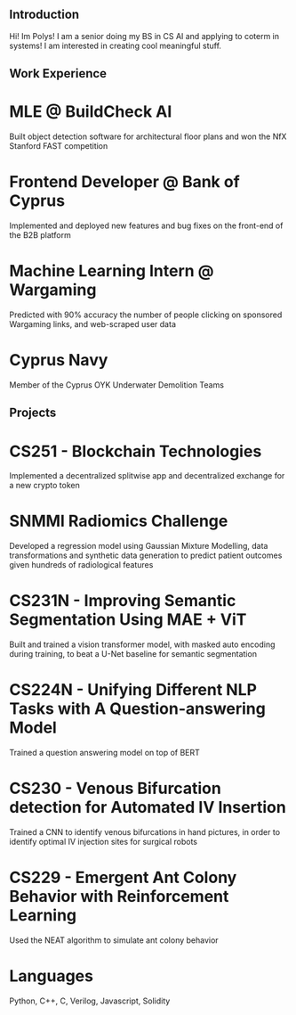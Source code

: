 
## Introduction
Hi! Im Polys! 
I am a senior doing my BS in CS AI and applying to coterm in systems! I am interested in creating cool meaningful stuff.
## Work Experience
# MLE @ BuildCheck AI
Built object detection software for architectural floor plans and won the NfX Stanford FAST competition
# Frontend Developer @ Bank of Cyprus
Implemented and deployed new features and bug fixes on the front-end of the B2B platform
# Machine Learning Intern @ Wargaming
Predicted with 90% accuracy the number of people clicking on sponsored Wargaming links, and web-scraped user data
# Cyprus Navy
Member of the Cyprus OYK Underwater Demolition Teams


## Projects
# CS251 - Blockchain Technologies
Implemented a decentralized splitwise app and decentralized exchange for a new crypto token
# SNMMI Radiomics Challenge
Developed a regression model using Gaussian Mixture Modelling, data transformations and synthetic data generation to predict patient outcomes given hundreds of radiological features 
# CS231N - Improving Semantic Segmentation Using MAE + ViT
Built and trained a vision transformer model, with masked auto encoding during training, to beat a U-Net baseline for semantic segmentation 
# CS224N - Unifying Different NLP Tasks with A Question-answering Model
Trained a question answering model on top of BERT
# CS230 - Venous Bifurcation detection for Automated IV Insertion
Trained a CNN to identify venous bifurcations in hand pictures, in order to identify optimal IV injection sites for surgical robots
# CS229 - Emergent Ant Colony Behavior with Reinforcement Learning
Used the NEAT algorithm to simulate ant colony behavior

# Languages
Python, C++, C, Verilog, Javascript, Solidity
